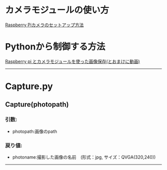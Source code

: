 # カメラモジュールの使い方
[Raspberry Piカメラのセットアップ方法](https://www.rs-online.com/designspark/raspberry-pi-camera)

# Pythonから制御する方法

[Raspberry pi とカメラモジュールを使った画像保存(とおまけに動画)](https://qiita.com/Ponjiro/items/ab3700394faab7422bb3)  

---
# Capture.py
## Capture(photopath)
### 引数:  
 - photopath:画像のpath  
### 戻り値:  
 - photoname:撮影した画像の名前　(形式：jpg, サイズ：QVGA(320,240)) 
---
